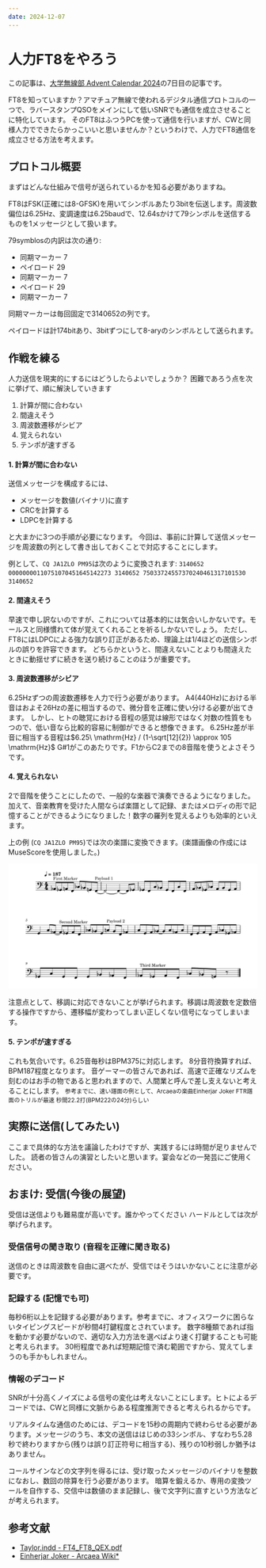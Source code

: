 ```yaml
---
date: 2024-12-07
---
```


# 人力FT8をやろう

この記事は、[大学無線部 Advent Calendar 2024](https://adventar.org/calendars/10564)の7日目の記事です。

FT8を知っていますか？アマチュア無線で使われるデジタル通信プロトコルの一つで、ラバースタンプQSOをメインにして低いSNRでも通信を成立させることに特化しています。
そのFT8はふつうPCを使って通信を行いますが、CWと同様人力でできたらかっこいいと思いませんか？というわけで、人力でFT8通信を成立させる方法を考えます。

## プロトコル概要
まずはどんな仕組みで信号が送られているかを知る必要がありますね。

FT8はFSK(正確には8-GFSK)を用いてシンボルあたり3bitを伝送します。周波数偏位は6.25Hz、変調速度は6.25baudで、12.64sかけて79シンボルを送信するものを1メッセージとして扱います。

79symblosの内訳は次の通り:
- 同期マーカー 7
- ペイロード 29
- 同期マーカー 7
- ペイロード 29
- 同期マーカー 7

同期マーカーは毎回固定で3140652の列です。

ペイロードは計174bitあり、3bitずつにして8-aryのシンボルとして送られます。

## 作戦を練る
人力送信を現実的にするにはどうしたらよいでしょうか？
困難であろう点を次に挙げて、順に解決していきます

1. 計算が間に合わない
2. 間違えそう
3. 周波数遷移がシビア
4. 覚えられない
5. テンポが速すぎる

#### 1. 計算が間に合わない

送信メッセージを構成するには、

- メッセージを数値(バイナリ)に直す
- CRCを計算する
- LDPCを計算する

と大まかに3つの手順が必要になります。
今回は、事前に計算して送信メッセージを周波数の列として書き出しておくことで対応することにします。

例として、`CQ JA1ZLO PM95`は次のように変換されます:
`3140652 00000000110751070451645142273 3140652 75033724557370240461317101530 3140652`


#### 2. 間違えそう
早速で申し訳ないのですが、これについては基本的には気合いしかないです。モールスと同様慣れて体が覚えてくれることを祈るしかないでしょう。
ただし、FT8にはLDPCによる強力な誤り訂正があるため、理論上は1/4ほどの送信シンボルの誤りを許容できます。
どちらかというと、間違えないことよりも間違えたときに動揺せずに続きを送り続けることのほうが重要です。

#### 3. 周波数遷移がシビア

6.25Hzずつの周波数遷移を人力で行う必要があります。
A4(440Hz)における半音はおよそ26Hzの差に相当するので、微分音を正確に使い分ける必要が出てきます。
しかし、ヒトの聴覚における音程の感覚は線形ではなく対数の性質をもつので、低い音なら比較的容易に制御ができると想像できます。
6.25Hz差が半音に相当する音程は$6.25\ \mathrm{Hz} / (1-\sqrt[12]{2}) \approx 105 \mathrm{Hz}$
G#1がこのあたりです。F1からC2までの8音階を使うとよさそうです。

#### 4. 覚えられない


2で音階を使うことにしたので、一般的な楽器で演奏できるようになりました。加えて、音楽教育を受けた人間ならば楽譜として記録、またはメロディの形で記憶することができるようになりました！数字の羅列を覚えるよりも効率的といえます。

上の例 (`CQ JA1ZLO PM95`)では次の楽譜に変換できます。(楽譜画像の作成にはMuseScoreを使用しました。)

![](./score.png)

注意点として、移調に対応できないことが挙げられます。移調は周波数を定数倍する操作ですから、遷移幅が変わってしまい正しくない信号になってしまいます。

#### 5. テンポが速すぎる
これも気合いです。6.25音毎秒はBPM375に対応します。
8分音符換算すれば、BPM187程度となります。
音ゲーマーの皆さんであれば、高速で正確なリズムを刻むのはお手の物であると思われますので、人間業と呼んで差し支えないと考えることにします。
<small>参考までに、速い譜面の例として、Arcaeaの楽曲Einherjar Joker FTR譜面のトリルが最速 秒間22.2打(BPM222の24分)らしい</small>

## 実際に送信(してみたい)

ここまで具体的な方法を議論したわけですが、実践するには時間が足りませんでした。
読者の皆さんの演習としたいと思います。宴会などの一発芸にご使用ください。


## おまけ: 受信(今後の展望)

受信は送信よりも難易度が高いです。誰かやってください
ハードルとしては次が挙げられます。

### 受信信号の聞き取り (音程を正確に聞き取る)
送信のときは周波数を自由に選べたが、受信ではそうはいかないことに注意が必要です。

### 記録する (記憶でも可)
毎秒6桁以上を記録する必要があります。参考までに、オフィスワークに困らないタイピングスピードが秒間4打鍵程度とされています。
数字8種類であれば指を動かす必要がないので、適切な入力方法を選べばより速く打鍵することも可能と考えられます。
30桁程度であれば短期記憶で済む範囲ですから、覚えてしまうのも手かもしれません。

### 情報のデコード

SNRが十分高くノイズによる信号の変化は考えないことにします。ヒトによるデコードでは、CWと同様に文脈からある程度推測できると考えられるからです。

リアルタイムな通信のためには、デコードを15秒の周期内で終わらせる必要があります。メッセージのうち、本文の送信ははじめの33シンボル、すなわち5.28秒で終わりますから(残りは誤り訂正符号に相当する)、残りの10秒弱しか猶予はありません。

コールサインなどの文字列を得るには、受け取ったメッセージのバイナリを整数になおし、数回の除算を行う必要があります。
暗算を鍛えるか、専用の変換ツールを自作する、交信中は数値のまま記録し、後で文字列に直すという方法などが考えられます。

## 参考文献
- [Taylor.indd - FT4\_FT8\_QEX.pdf](https://wsjt.sourceforge.io/FT4_FT8_QEX.pdf)
- [Einherjar Joker - Arcaea Wiki\*](https://wikiwiki.jp/arcaea/Einherjar%20Joker)

